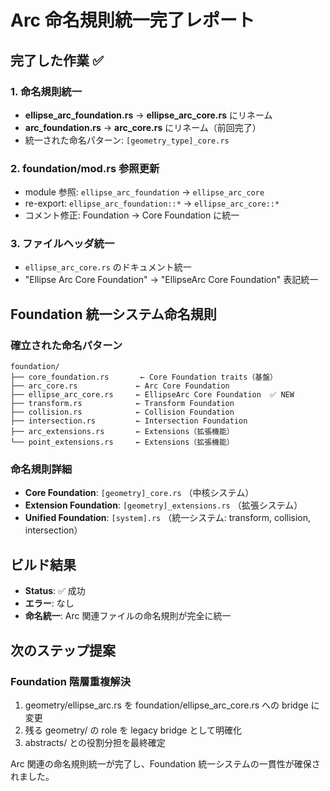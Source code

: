 # Arc 命名規則統一完了レポート

## 完了した作業 ✅

### 1. 命名規則統一

- **ellipse_arc_foundation.rs** → **ellipse_arc_core.rs** にリネーム
- **arc_foundation.rs** → **arc_core.rs** にリネーム（前回完了）
- 統一された命名パターン: `[geometry_type]_core.rs`

### 2. foundation/mod.rs 参照更新

- module 参照: `ellipse_arc_foundation` → `ellipse_arc_core`
- re-export: `ellipse_arc_foundation::*` → `ellipse_arc_core::*`
- コメント修正: Foundation → Core Foundation に統一

### 3. ファイルヘッダ統一

- `ellipse_arc_core.rs` のドキュメント統一
- "Ellipse Arc Core Foundation" → "EllipseArc Core Foundation" 表記統一

## Foundation 統一システム命名規則

### 確立された命名パターン

```
foundation/
├── core_foundation.rs       ← Core Foundation traits（基盤）
├── arc_core.rs             ← Arc Core Foundation
├── ellipse_arc_core.rs     ← EllipseArc Core Foundation  ✅ NEW
├── transform.rs            ← Transform Foundation
├── collision.rs            ← Collision Foundation
├── intersection.rs         ← Intersection Foundation
├── arc_extensions.rs       ← Extensions（拡張機能）
└── point_extensions.rs     ← Extensions（拡張機能）
```

### 命名規則詳細

- **Core Foundation**: `[geometry]_core.rs` （中核システム）
- **Extension Foundation**: `[geometry]_extensions.rs` （拡張システム）
- **Unified Foundation**: `[system].rs` （統一システム: transform, collision, intersection）

## ビルド結果

- **Status**: ✅ 成功
- **エラー**: なし
- **命名統一**: Arc 関連ファイルの命名規則が完全に統一

## 次のステップ提案

### Foundation 階層重複解決

1. geometry/ellipse_arc.rs を foundation/ellipse_arc_core.rs への bridge に変更
2. 残る geometry/ の role を legacy bridge として明確化
3. abstracts/ との役割分担を最終確定

Arc 関連の命名規則統一が完了し、Foundation 統一システムの一貫性が確保されました。
